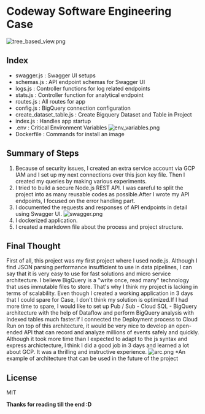 # Codeway Software Engineering Case
![tree_based_view.png](https://i.ibb.co/kgSxZyH/tree.png)
## Index
- swagger.js       : Swagger UI setups
- schemas.js : API endpoint schemas for Swagger UI
- logs.js : Controller functions for log related endpoints
- stats.js : Controller function for analytical endpoint
- routes.js : All routes for app
- config.js : BigQuery connection configuration
- create_dataset_table.js : Create Bigquery Dataset and Table in Project
- index.js : Handles app startup
- .env : Critical Environment Variables
![env_variables.png](https://i.ibb.co/H423vgr/env.png)
- Dockerfile : Commands for install an image

##  Summary of Steps
1) Because of security issues, I created an extra service account via GCP IAM and I set up my next connections over this json key file. Then I created my queries by making various experiments.
2) I tried to build a secure Node.js REST API. I was careful to split the project into as many reusable codes as possible.After I wrote my API endpoints, I focused on the error handling part.
3) I documented the requests and responses of API endpoints in detail using Swagger UI.
![swagger.png](https://i.ibb.co/jWq5hyB/swagger.png)
4) I dockerized application.
5) I created a markdown file about the process and project structure.
##  Final Thought
First of all, this project was my first project where I used node.js. Although I find JSON parsing performance insufficient to use in data pipelines, I can say that it is very easy to use for fast solutions and micro service architecture. I believe BigQuery is a "write once, read many" technology that uses immutable files to store. That's why I think my project is lacking in terms of scalability. Even though I created a working application in 3 days that I could spare for Case, I don't think my solution is optimized.If I had more time to spare, I would like to set up Pub / Sub - Cloud SQL - BigQuery architecture with the help of Dataflow and perform BigQuery analysis with Indexed tables much faster.If I connected the Deployment process to Cloud Run on top of this architecture, it would be very nice to develop an open-ended API that can record and analyze millions of events safely and quickly. Although it took more time than I expected to adapt to the js syntax and express archictecture, I think I did a good job in 3 days and learned a lot about GCP. It was a thrilling and instructive experience.
![arc.png](https://i.ibb.co/fXYHHyv/Screenshot-1.png)
*An example of architecture that can be used in the future of the project
 
## License

MIT

**Thanks for reading till the end :D**
